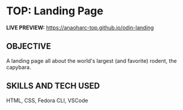 # TOP: Landing Page
<b>LIVE PREVIEW:</b> https://anaoharc-top.github.io/odin-landing

## OBJECTIVE
A landing page all about the world's largest (and favorite) rodent, the capybara.

## SKILLS AND TECH USED
HTML, CSS, Fedora CLI, VSCode
